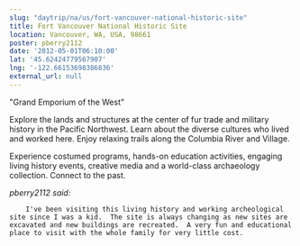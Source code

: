 ```yaml
---
slug: "daytrip/na/us/fort-vancouver-national-historic-site"
title: Fort Vancouver National Historic Site
location: Vancouver, WA, USA, 98661
poster: pberry2112
date: '2012-05-01T06:10:00'
lat: '45.62424779567907'
lng: '-122.66153698386836'
external_url: null
---
```


"Grand Emporium of the West"

Explore the lands and structures at the center of fur trade and military history in the Pacific Northwest. Learn about the diverse cultures who lived and worked here. Enjoy relaxing trails along the Columbia River and Village. 

Experience costumed programs, hands-on education activities, engaging living history events, creative media and a world-class archaeology collection. Connect to the past.

<em>pberry2112 said:</em>

        I've been visiting this living history and working archeological site since I was a kid.  The site is always changing as new sites are excavated and new buildings are recreated.  A very fun and educational place to visit with the whole family for very little cost.
